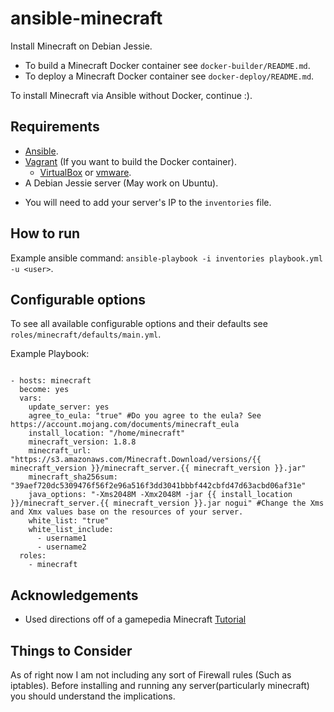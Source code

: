 # ansible-minecraft
Install Minecraft on Debian Jessie.

- To build a Minecraft Docker container see `docker-builder/README.md`.
- To deploy a Minecraft Docker container see `docker-deploy/README.md`.

To install Minecraft via Ansible without Docker, continue :).

Requirements
------------
* [Ansible](http://docs.ansible.com/ansible/intro_installation.html).
* [Vagrant](https://www.vagrantup.com/) (If you want to build the Docker container).
  * [VirtualBox](https://www.virtualbox.org/wiki/Downloads) or [vmware](http://www.vmware.com/).
* A Debian Jessie server (May work on Ubuntu).

- You will need to add your server's IP to the `inventories` file.

How to run
----------
Example ansible command: `ansible-playbook -i inventories playbook.yml -u <user>`.

Configurable options
--------------------
To see all available configurable options and their defaults see `roles/minecraft/defaults/main.yml`.

Example Playbook:

```

- hosts: minecraft
  become: yes
  vars:
    update_server: yes
    agree_to_eula: "true" #Do you agree to the eula? See https://account.mojang.com/documents/minecraft_eula
    install_location: "/home/minecraft"
    minecraft_version: 1.8.8
    minecraft_url: "https://s3.amazonaws.com/Minecraft.Download/versions/{{ minecraft_version }}/minecraft_server.{{ minecraft_version }}.jar"
    minecraft_sha256sum: "39aef720dc5309476f56f2e96a516f3dd3041bbbf442cbfd47d63acbd06af31e"
    java_options: "-Xms2048M -Xmx2048M -jar {{ install_location }}/minecraft_server.{{ minecraft_version }}.jar nogui" #Change the Xms and Xmx values base on the resources of your server.
    white_list: "true"
    white_list_include:
      - username1
      - username2
  roles:
    - minecraft

```

Acknowledgements
----------------
- Used directions off of a gamepedia Minecraft [Tutorial](http://minecraft.gamepedia.com/Tutorials/Setting_up_a_server)


Things to Consider
------------------
As of right now I am not including any sort of Firewall rules (Such as iptables). Before installing and running any server(particularly minecraft)
you should understand the implications.
